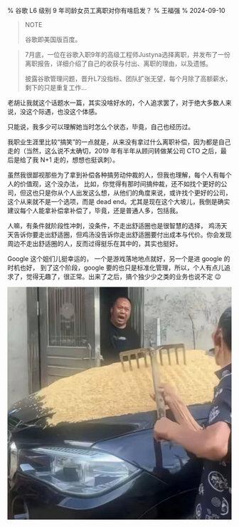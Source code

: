 % 谷歌 L6 级别 9 年司龄女员工离职对你有啥启发？
% 王福强
% 2024-09-10

> NOTE
>
> 谷歌即美国版百度。

> 7月底，一位在谷歌入职9年的高级工程师Justyna选择离职，并发布了一份离职报告，详细介绍了自己的收获与付出、离职的理由，以及遗憾。
> 
> 披露谷歌管理问题，晋升L7没指标、团队扩张无望，每个月除了高额薪水，剩下的只是重复工作...

老胡让我就这个话题水一篇，其实没啥好水的，个人追求罢了，对于绝大多数人来说，没这个际遇，也没这个体感。

只能说，我多少可以理解她当时怎么个状态，毕竟，自己也经历过。

我职业生涯里比较“搞笑”的一点就是，从来没有拿过什么离职补偿，因为都是自己走的（当然，这么说不太确切，2019 年有半年从顾问转做某公司 CTO 之后，最后是给了我 N+1 走的，想想也挺讽刺）。

虽然我很鄙视那些为了拿到补偿各种搞劳动仲裁的人，但我也理解，每个人有每个人的价值观，这个没办法， 比如，你觉得有那时间搞仲裁，还不如找个更好的公司，但这也只是你从个人出发这么想，从他们的角度来说，或许找个更好的公司，这个从来就不是一个选项，而是 dead end。尤其是现在这个大坡儿，我倒是确实建议每个人能拿补偿拿补偿了，毕竟，还是普通人多，包括我。

人嘛，有条件就阶段性冲刺，没条件，不走出舒适圈也是很智慧的选择， 鸡汤天天告诉你要走出舒适圈，但鸡汤没告诉你走出舒适圈要付出成本与代价。你会发现周边不走出舒适圈的人，反而过得挺乐在其中的，其实也挺好。

Google 这个姐们儿挺幸运的， 一个是游戏落地地点就好，另一个是进 google 的时机也好， 到了这个阶段，google 要的也只是标准化管理，所以，个人有点儿追求了，觉得无趣了，很正常。出来了之后，搞个独少少之类的业务也说不定 😉

![](./images/29111725961648_.pic.jpg)


